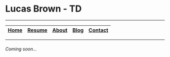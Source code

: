 # Lucas Brown - TD

---

| [Home](index.md) | [Resume](resume.md) | [About](about.md) | [Blog](blog.md) | [Contact](contact.md) |
|:----:|:-------------------:|:-----------------:|:---------------:|:---------------------:|
----
###### Coming soon...
